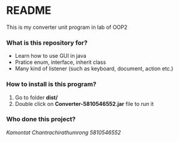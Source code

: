 # README #

This is my converter unit program in lab of OOP2

### What is this repository for? ###

* Learn how to use GUI in java
* Pratice enum, interface, inherit class
* Many kind of listener (such as keyboard, document, action etc.)

### How to install is this program? ###
1. Go to folder **dist/**
2. Double click on **Converter-5810546552.jar** file to *run* it


### Who done this project? ###

*Kamontat Chantrachirathumrong 5810546552*
